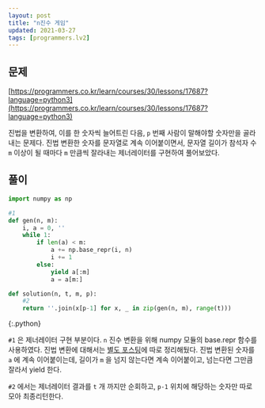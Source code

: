 ```yaml
---
layout: post
title: "n진수 게임"
updated: 2021-03-27
tags: [programmers.lv2]
---
```


## 문제

[https://programmers.co.kr/learn/courses/30/lessons/17687?language=python3](https://programmers.co.kr/learn/courses/30/lessons/17687?language=python3)

진법을 변환하여, 이를 한 숫자씩 늘어트린 다음, `p` 번째 사람이 말해야할 숫자만을 골라내는 문제다. 진법 변환한 숫자를 문자열로 계속 이어붙이면서, 문자열 길이가 참석자 수 `m` 이상이 될 때마다 `m` 만큼씩 잘라내는 제너레이터를 구현하여 풀어보았다.

## 풀이

```py
import numpy as np

#1
def gen(n, m):
    i, a = 0, ''
    while 1:
        if len(a) < m:
            a += np.base_repr(i, n)
            i += 1
        else:
            yield a[:m]
            a = a[m:]

def solution(n, t, m, p):
    #2
    return ''.join(x[p-1] for x, _ in zip(gen(n, m), range(t)))
```
{:.python}

`#1` 은 제너레이터 구현 부분이다. `n` 진수 변환을 위해 numpy 모듈의 base.repr 함수를 사용하였다. 진법 변환에 대해서는 [별도 포스팅](https://zininote.github.io/post/convert-number-system-function)에 따로 정리해뒀다. 진법 변환된 숫자를 `a` 에 계속 이어붙이는데, 길이가 `m` 을 넘지 않는다면 계속 이어붙이고, 넘는다면 그만큼 잘라서 yield 한다.

`#2` 에서는 제너레이터 결과를 `t` 개 까지만 순회하고, `p-1` 위치에 해당하는 숫자만 따로 모아 최종리턴한다.
